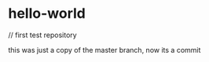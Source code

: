 # hello-world
// first test repository

this was just a copy of the master branch, now its a commit
